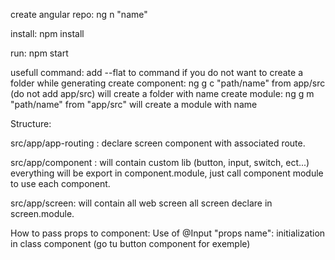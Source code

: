 create angular repo: 
ng n "name"

install:
npm install

run:
npm start

usefull command:
add --flat to command if you do not want to create a folder while generating
create component: ng g c "path/name" from app/src (do not add app/src) will create a folder with name
create module: ng g m "path/name" from "app/src" will create a module with name

Structure:

src/app/app-routing : declare screen component with associated route.

src/app/component : will contain custom lib (button, input, switch, ect...) everything will be export in component.module, just call component module to use each component.

src/app/screen: will contain all web screen all screen declare in screen.module.

How to pass props to component:
Use of @Input "props name": initialization in class component (go tu button component for exemple)

